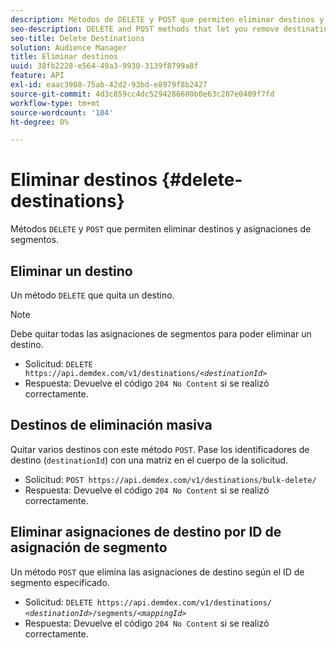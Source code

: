 ```yaml
---
description: Métodos de DELETE y POST que permiten eliminar destinos y asignaciones de segmentos.
seo-description: DELETE and POST methods that let you remove destinations and segment mappings.
seo-title: Delete Destinations
solution: Audience Manager
title: Eliminar destinos
uuid: 38fb2228-e564-49a3-9930-3139f8799a8f
feature: API
exl-id: eaac3908-75ab-42d2-93bd-e8979f8b2427
source-git-commit: 4d3c859cc4dc5294286680b0e63c287e0409f7fd
workflow-type: tm+mt
source-wordcount: '104'
ht-degree: 0%

---
```


# Eliminar destinos {#delete-destinations}

Métodos `DELETE` y `POST` que permiten eliminar destinos y asignaciones de segmentos.

<!-- r_delete_destinations_all.xml -->

## Eliminar un destino

Un método `DELETE` que quita un destino.

>[!NOTE]
>
>Debe quitar todas las asignaciones de segmentos para poder eliminar un destino.

* Solicitud: `DELETE https://api.demdex.com/v1/destinations/`*`<destinationId>`*
* Respuesta: Devuelve el código `204 No Content` si se realizó correctamente.

## Destinos de eliminación masiva

Quitar varios destinos con este método `POST`. Pase los identificadores de destino (`destinationId`) con una matriz en el cuerpo de la solicitud.

* Solicitud: `POST https://api.demdex.com/v1/destinations/bulk-delete/`
* Respuesta: Devuelve el código `204 No Content` si se realizó correctamente.

## Eliminar asignaciones de destino por ID de asignación de segmento

Un método `POST` que elimina las asignaciones de destino según el ID de segmento especificado.

* Solicitud: `DELETE https://api.demdex.com/v1/destinations/` *`<destinationId>`*`/segments/`*`<mappingId>`*
* Respuesta: Devuelve el código `204 No Content` si se realizó correctamente.
